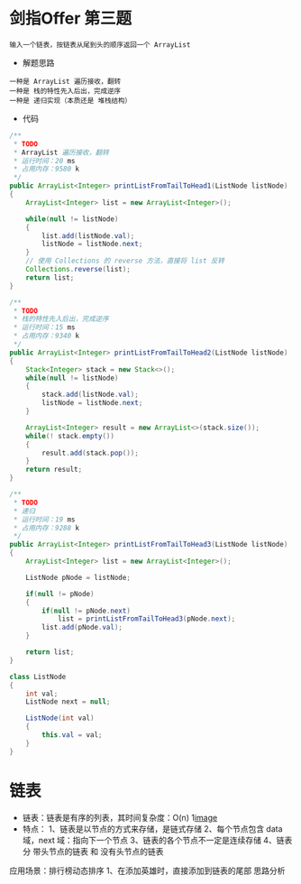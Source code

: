 # 剑指Offer 第三题
```
输入一个链表，按链表从尾到头的顺序返回一个 ArrayList
```

- 解题思路
```
一种是 ArrayList 遍历接收，翻转
一种是 栈的特性先入后出，完成逆序
一种是 递归实现（本质还是 堆栈结构）
```

- 代码
```Java
/**
 * TODO
 * ArrayList 遍历接收，翻转
 * 运行时间：20 ms
 * 占用内存：9580 k
 */
public ArrayList<Integer> printListFromTailToHead1(ListNode listNode)
{
	ArrayList<Integer> list = new ArrayList<Integer>();

	while(null != listNode)
	{
		list.add(listNode.val);
		listNode = listNode.next;
	}
	// 使用 Collections 的 reverse 方法，直接将 list 反转
	Collections.reverse(list);
	return list;
}

/**
 * TODO
 * 栈的特性先入后出，完成逆序
 * 运行时间：15 ms
 * 占用内存：9340 k
 */
public ArrayList<Integer> printListFromTailToHead2(ListNode listNode)
{
	Stack<Integer> stack = new Stack<>();
	while(null != listNode)
	{
		stack.add(listNode.val);
		listNode = listNode.next;
	}

	ArrayList<Integer> result = new ArrayList<>(stack.size());
	while(! stack.empty())
	{
		result.add(stack.pop());
	}
	return result;
}

/**
 * TODO
 * 递归
 * 运行时间：19 ms
 * 占用内存：9288 k
 */
public ArrayList<Integer> printListFromTailToHead3(ListNode listNode)
{
	ArrayList<Integer> list = new ArrayList<Integer>();

	ListNode pNode = listNode;

	if(null != pNode)
	{
		if(null != pNode.next)
			list = printListFromTailToHead3(pNode.next);
		list.add(pNode.val);
	}

	return list;
}

class ListNode
{
	int val;
	ListNode next = null;

	ListNode(int val)
	{
		this.val = val;
	}
}
```

# 链表
- 链表：链表是有序的列表，其时间复杂度：O(n)
1[image](./单链表示意图.png)
- 特点：
1、链表是以节点的方式来存储，是链式存储
2、每个节点包含 data 域，next 域：指向下一个节点
3、链表的各个节点不一定是连续存储
4、链表分 带头节点的链表 和 没有头节点的链表

应用场景：排行榜动态排序
1、在添加英雄时，直接添加到链表的尾部
思路分析


